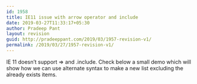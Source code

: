 ```yaml
---
id: 1958
title: IE11 issue with arrow operator and include
date: 2019-03-27T11:33:17+05:30
author: Pradeep Pant
layout: revision
guid: http://pradeeppant.com/2019/03/1957-revision-v1/
permalink: /2019/03/27/1957-revision-v1/
---
```

IE 11 doesn&#8217;t support => and .include. Check below a small demo which will show how we can use alternate syntax to make a new list excluding the already exists items.